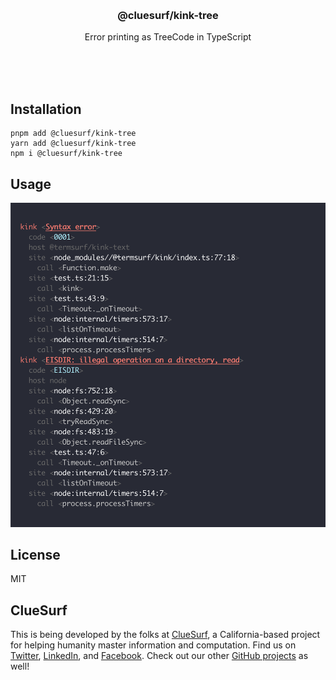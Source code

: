 <br/>
<br/>
<br/>
<br/>
<br/>
<br/>
<br/>

<h3 align='center'>@cluesurf/kink-tree</h3>
<p align='center'>
  Error printing as TreeCode in TypeScript
</p>

<br/>
<br/>
<br/>

## Installation

```
pnpm add @cluesurf/kink-tree
yarn add @cluesurf/kink-tree
npm i @cluesurf/kink-tree
```

## Usage

<p align='center'>
  <img src='https://github.com/cluesurf/kink-tree.js/blob/make/view/kink.png?raw=true' width='520'/>
</p>

## License

MIT

## ClueSurf

This is being developed by the folks at [ClueSurf](https://clue.surf), a
California-based project for helping humanity master information and
computation. Find us on [Twitter](https://twitter.com/cluesurf),
[LinkedIn](https://www.linkedin.com/company/cluesurf), and
[Facebook](https://www.facebook.com/cluesurf). Check out our other
[GitHub projects](https://github.com/cluesurf) as well!
